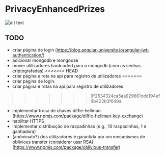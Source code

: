 # PrivacyEnhancedPrizes

![alt text](https://raw.githubusercontent.com/lucascudo/PrivacyEnhancedPrizes/main/PrivacyEnhancedPrizes.png)

## TODO
- criar página de login (https://blog.angular-university.io/angular-jwt-authentication/)
- adicionar mongodb e mongoose
- mover utilizadores hardcoded para o mongodb (com as senhas criptografadas)
<<<<<<< HEAD
- criar página e rota na api para registro de utilizadores
=======
- criar página de login.
- criar página e rotas na api para registro de utilizadores
>>>>>>> 9f2534324ca5aa929661cdd194ef6b422b3f649a
- implementar troca de chaves diffie-hellman (https://www.npmjs.com/package/diffie-hellman-key-exchange)
- habilitar HTTPS
- implementar distribuição de raspadinhas (e.g., 10 raspadinhas, 1 é ganhadora)
- (anônimato?) dos utilizadores é garantida por um mecanismos de oblivious transfer (considerar usar RSA) (https://www.npmjs.com/package/oblivious-transfer)
